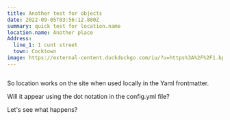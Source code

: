 ```yaml
---
title: Another test for objects
date: 2022-09-05T03:56:12.880Z
summary: quick test for location.name
location.name: Another place
Address:
  line_1: 1 cunt street
  town: Cocktown
image: https://external-content.duckduckgo.com/iu/?u=https%3A%2F%2F1.bp.blogspot.com%2F-mbH0uIHni3g%2FT7GD6KUpONI%2FAAAAAAAABxY%2Fp1fvTOqw2ms%2Fs1600%2Fmystery%252Bobject%252B5-2.jpg&f=1&nofb=1
---
```

![]()

So location works on the site when used locally in the Yaml frontmatter.

Will it appear using the dot notation in the config.yml file? 

Let's see what happens?